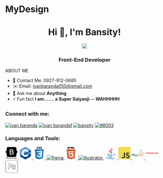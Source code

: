 # MyDesign
<h1 align="center">Hi 👋, I'm Bansity!</h1>
<div align="center">
  <img height="200" src="https://private-user-images.githubusercontent.com/135509710/307497543-29014f6b-f1a7-446a-8c86-a1018b511516.jpg?jwt=eyJhbGciOiJIUzI1NiIsInR5cCI6IkpXVCJ9.eyJpc3MiOiJnaXRodWIuY29tIiwiYXVkIjoicmF3LmdpdGh1YnVzZXJjb250ZW50LmNvbSIsImtleSI6ImtleTUiLCJleHAiOjE3MDg3NTIzMjgsIm5iZiI6MTcwODc1MjAyOCwicGF0aCI6Ii8xMzU1MDk3MTAvMzA3NDk3NTQzLTI5MDE0ZjZiLWYxYTctNDQ2YS04Yzg2LWExMDE4YjUxMTUxNi5qcGc_WC1BbXotQWxnb3JpdGhtPUFXUzQtSE1BQy1TSEEyNTYmWC1BbXotQ3JlZGVudGlhbD1BS0lBVkNPRFlMU0E1M1BRSzRaQSUyRjIwMjQwMjI0JTJGdXMtZWFzdC0xJTJGczMlMkZhd3M0X3JlcXVlc3QmWC1BbXotRGF0ZT0yMDI0MDIyNFQwNTIwMjhaJlgtQW16LUV4cGlyZXM9MzAwJlgtQW16LVNpZ25hdHVyZT03NzAxM2M2M2U2MzZmMjAzYzgyYjk1MzExMTQ2NjM0N2MwYmE4OGY0ZTJjMDEzNTRjNjQ1YTU1YTUxYzhlODU5JlgtQW16LVNpZ25lZEhlYWRlcnM9aG9zdCZhY3Rvcl9pZD0wJmtleV9pZD0wJnJlcG9faWQ9MCJ9.15MkCO0p7w7VA_azhto1SSA3yIbDQvcg62Otmh7Whh4"  />
</div>

###
<h3 align="center">Front-End Developer </h3>


ABOUT ME
- 📱 Contact Me: 0927-912-0685
- ✉️ Email: ivanbaranda055@gmail.com
- 💬 Ask me about **Anything**
- ⚡ Fun fact **I am....... a Super Saiyanji -- WAHHHHH**

<h3 align="left">Connect with me:</h3>
<p align="left">
<a href="https://fb.com/ivan baranda" target="(https://www.facebook.com/ivan.baranda.3/)"><img align="center" src="https://raw.githubusercontent.com/rahuldkjain/github-profile-readme-generator/master/src/images/icons/Social/facebook.svg" alt="ivan baranda" height="30" width="40" /></a>
<a href="https://instagram.com/ivan baranda1" target="(https://www.instagram.com/ayban_b1/)"><img align="center" src="https://raw.githubusercontent.com/rahuldkjain/github-profile-readme-generator/master/src/images/icons/Social/instagram.svg" alt="ivan baranda1" height="30" width="40" /></a>
<a href="https://www.youtube.com/c/bansity" target="blank"><img align="center" src="https://raw.githubusercontent.com/rahuldkjain/github-profile-readme-generator/master/src/images/icons/Social/youtube.svg" alt="bansity" height="30" width="40" /></a>
<a href="https://discord.gg/#8003" target="blank"><img align="center" src="https://raw.githubusercontent.com/rahuldkjain/github-profile-readme-generator/master/src/images/icons/Social/discord.svg" alt="#8003" height="30" width="40" /></a>
</p>

<h3 align="left">Languages and Tools:</h3>
<p align="left"> 
<a href="https://getbootstrap.com" target="_blank" rel="noreferrer"> 
<img src="https://raw.githubusercontent.com/devicons/devicon/master/icons/bootstrap/bootstrap-plain-wordmark.svg" alt="bootstrap" width="40" height="40"/> </a> <a href="https://www.w3schools.com/cpp/" target="_blank" rel="noreferrer"> 
<img src="https://raw.githubusercontent.com/devicons/devicon/master/icons/cplusplus/cplusplus-original.svg" alt="cplusplus" width="40" height="40"/> </a> <a href="https://www.w3schools.com/css/" target="_blank" rel="noreferrer">
<img src="https://raw.githubusercontent.com/devicons/devicon/master/icons/css3/css3-original-wordmark.svg" alt="css3" width="40" height="40"/> </a> <a href="https://www.figma.com/" target="_blank" rel="noreferrer">
<img src="https://www.vectorlogo.zone/logos/figma/figma-icon.svg" alt="figma" width="40" height="40"/> </a> <a href="https://www.w3.org/html/" target="_blank" rel="noreferrer"> 
<img src="https://raw.githubusercontent.com/devicons/devicon/master/icons/html5/html5-original-wordmark.svg" alt="html5" width="40" height="40"/> </a> <a href="https://www.adobe.com/in/products/illustrator.html" target="_blank" rel="noreferrer"> 
<img src="https://www.vectorlogo.zone/logos/adobe_illustrator/adobe_illustrator-icon.svg" alt="illustrator" width="40" height="40"/> </a> <a href="https://www.java.com" target="_blank" rel="noreferrer">
<img src="https://raw.githubusercontent.com/devicons/devicon/master/icons/java/java-original.svg" alt="java" width="40" height="40"/> </a> <a href="https://developer.mozilla.org/en-US/docs/Web/JavaScript" target="_blank" rel="noreferrer"> 
<img src="https://raw.githubusercontent.com/devicons/devicon/master/icons/javascript/javascript-original.svg" alt="javascript" width="40" height="40"/> </a> <a href="https://www.mysql.com/" target="_blank" rel="noreferrer"> 
<img src="https://raw.githubusercontent.com/devicons/devicon/master/icons/mysql/mysql-original-wordmark.svg" alt="mysql" width="40" height="40"/> </a> <a href="https://www.oracle.com/" target="_blank" rel="noreferrer"> <img src="https://raw.githubusercontent.com/devicons/devicon/master/icons/oracle/oracle-original.svg" alt="oracle" width="40" height="40"/> </a> <a href="https://www.photoshop.com/en" target="_blank" rel="noreferrer"> <img src="https://raw.githubusercontent.com/devicons/devicon/master/icons/photoshop/photoshop-line.svg" alt="photoshop" width="40" height="40"/> </a> </p>

